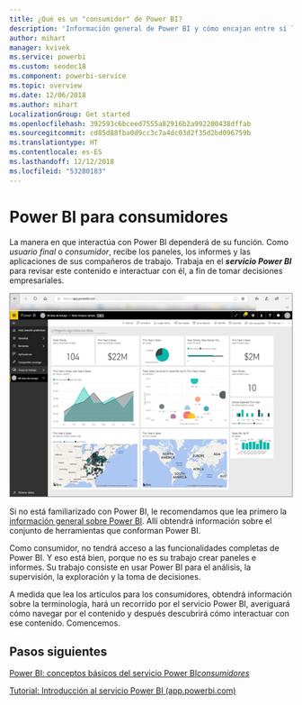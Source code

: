 ```yaml
---
title: ¿Qué es un "consumidor" de Power BI?
description: 'Información general de Power BI y cómo encajan entre sí las distintas partes: Power BI Desktop, servicio Power BI, Power BI Mobile, Report Server y Power BI Embedded.'
author: mihart
manager: kvivek
ms.service: powerbi
ms.custom: seodec18
ms.component: powerbi-service
ms.topic: overview
ms.date: 12/06/2018
ms.author: mihart
LocalizationGroup: Get started
ms.openlocfilehash: 392593c6bceed7555a82916b2a992200438dffab
ms.sourcegitcommit: cd85d88fba0d9cc3c7a4dc03d2f35d2bd096759b
ms.translationtype: HT
ms.contentlocale: es-ES
ms.lasthandoff: 12/12/2018
ms.locfileid: "53280183"
---
```

# <a name="power-bi-for-consumers"></a>Power BI para consumidores
La manera en que interactúa con Power BI dependerá de su función. Como *usuario final* o *consumidor*, recibe los paneles, los informes y las aplicaciones de sus compañeros de trabajo. Trabaja en el ***servicio Power BI*** para revisar este contenido e interactuar con él, a fin de tomar decisiones empresariales.

![Panel de Power BI](media/end-user-consumer/power-bi-service.png)

Si no está familiarizado con Power BI, le recomendamos que lea primero la [información general sobre Power BI](../power-bi-overview.md). Allí obtendrá información sobre el conjunto de herramientas que conforman Power BI.

Como consumidor, no tendrá acceso a las funcionalidades completas de Power BI. Y eso está bien, porque no es su trabajo crear paneles e informes. Su trabajo consiste en usar Power BI para el análisis, la supervisión, la exploración y la toma de decisiones.

A medida que lea los artículos para los consumidores, obtendrá información sobre la terminología, hará un recorrido por el servicio Power BI, averiguará cómo navegar por el contenido y después descubrirá cómo interactuar con ese contenido.  Comencemos.

## <a name="next-steps"></a>Pasos siguientes

[Power BI: conceptos básicos del servicio Power BI*consumidores*](end-user-basic-concepts.md)

<!-- [Get started guide for *consumers*] -->
[Tutorial: Introducción al servicio Power BI (app.powerbi.com)](../service-get-started.md)

